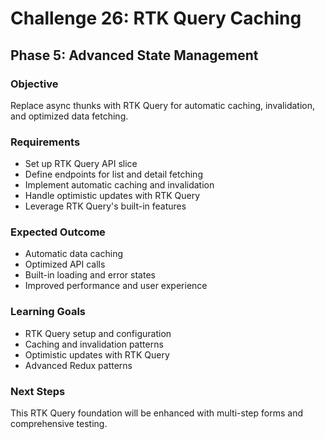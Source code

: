 # Challenge 26: RTK Query Caching

## Phase 5: Advanced State Management

### Objective
Replace async thunks with RTK Query for automatic caching, invalidation, and optimized data fetching.

### Requirements
- Set up RTK Query API slice
- Define endpoints for list and detail fetching
- Implement automatic caching and invalidation
- Handle optimistic updates with RTK Query
- Leverage RTK Query's built-in features

### Expected Outcome
- Automatic data caching
- Optimized API calls
- Built-in loading and error states
- Improved performance and user experience

### Learning Goals
- RTK Query setup and configuration
- Caching and invalidation patterns
- Optimistic updates with RTK Query
- Advanced Redux patterns

### Next Steps
This RTK Query foundation will be enhanced with multi-step forms and comprehensive testing.
